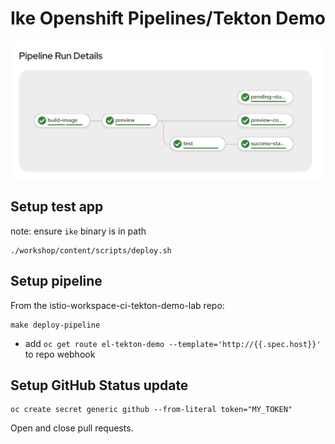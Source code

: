 # Ike Openshift Pipelines/Tekton Demo

![Pipeline](resources/pipeline.png)

## Setup test app

note: ensure `ike` binary is in path

```
./workshop/content/scripts/deploy.sh
```

## Setup pipeline 

From the istio-workspace-ci-tekton-demo-lab repo:

```
make deploy-pipeline
```

* add `oc get route el-tekton-demo --template='http://{{.spec.host}}'` to repo webhook


## Setup GitHub Status update

```
oc create secret generic github --from-literal token="MY_TOKEN"
```


Open and close pull requests.
